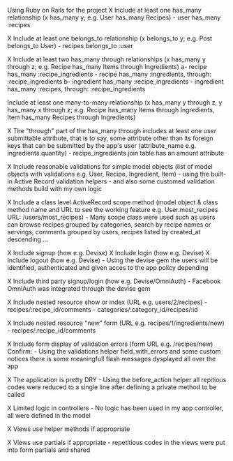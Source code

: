 Using Ruby on Rails for the project
 X Include at least one has_many relationship (x has_many y; e.g. User has_many Recipes)
    - user has_many :recipes 

 X Include at least one belongs_to relationship (x belongs_to y; e.g. Post belongs_to User)
    - recipes belongs_to :user 

 X Include at least two has_many through relationships (x has_many y through z; e.g. Recipe has_many Items through Ingredients)
    a- recipe has_many :recipe_ingredients
    - recipe has_many :ingredients, through: :recipe_ingredients
    b- ingredient has_many :recipe_ingredients
    - ingredient has_many :recipes, through: :recipe_ingredients

 Include at least one many-to-many relationship (x has_many y through z, y has_many x through z; e.g. Recipe has_many Items through Ingredients, Item has_many Recipes through Ingredients)

 X The "through" part of the has_many through includes at least one user submittable attribute, that is to say, some attribute other than its foreign keys that can be submitted by the app's user (attribute_name e.g. ingredients.quantity)
    - recipe_ingredients join table has an amount attribute

 X Include reasonable validations for simple model objects (list of model objects with validations e.g. User, Recipe, Ingredient, Item)
    - using the built-in Active Record validation helpers
    - and also some customed validation methods build with my own logic

 X Include a class level ActiveRecord scope method (model object & class method name and URL to see the working feature e.g. User.most_recipes URL: /users/most_recipes)
    - Many scope class were used such as users can browse recipes grouped by categories, search by recipe names or servings, comments grouped by users, recipes listed by created_at descending ...

 X Include signup (how e.g. Devise)
 X Include login (how e.g. Devise)
 X Include logout (how e.g. Devise)
    - Using the devise gem the users will be identified, authenticated and given acces to the app policy depending 

 X Include third party signup/login (how e.g. Devise/OmniAuth)
    - Facebook OmniAuth was integrated through the devise gem

 X Include nested resource show or index (URL e.g. users/2/recipes)
    - recipes/:recipe_id/comments
    - categories/:category_id/recipes/:id

 X Include nested resource "new" form (URL e.g. recipes/1/ingredients/new)
    - recipes/:recipe_id/comments

 X Include form display of validation errors (form URL e.g. /recipes/new)
Confirm:
    - Using the validations helper field_with_errors and some custom notices there is some meaningfull flash messages dysplayed all over the app

 X The application is pretty DRY
    - Using the before_action helper all repitious codes were reduced to a single line after defining a private method to be called

 X Limited logic in controllers
    - No logic has been used in my app controller, all were defined in the model

 X Views use helper methods if appropriate
   
 X Views use partials if appropriate
    - repetitious codes in the views were put into form partials and shared